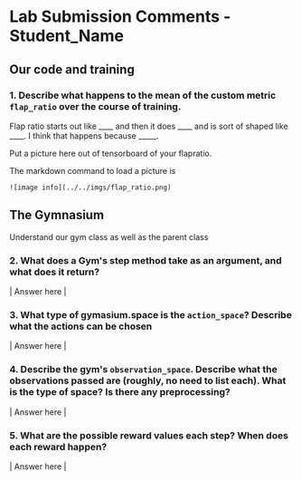 # Lab Submission Comments - **Student_Name**

## Our code and training

### 1. Describe what happens to the mean of the custom metric `flap_ratio` over the course of training.
Flap ratio starts out like ____ and then it does ____ and is sort of shaped like ____. I think that happens because _____.

Put a picture here out of tensorboard of your flapratio.

The markdown command to load a picture is 
```
![image info](../../imgs/flap_ratio.png)
```

## The Gymnasium
Understand our gym class as well as the parent class

### 2. What does a Gym's step method take as an argument, and what does it return?
| Answer here |

### 3. What type of gymasium.space is the `action_space`? Describe what the actions can be chosen
| Answer here |

### 4. Describe the gym's `observation_space`. Describe what the observations passed are (roughly, no need to list each). What is the type of space? Is there any preprocessing?
| Answer here |

### 5. What are the possible reward values each step? When does each reward happen?
| Answer here |
